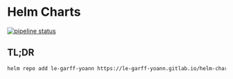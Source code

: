 # Helm Charts

[![pipeline status](https://gitlab.com/le-garff-yoann/helm-charts/badges/master/pipeline.svg)](https://gitlab.com/le-garff-yoann/helm-charts/pipelines)

## TL;DR

```bash
helm repo add le-garff-yoann https://le-garff-yoann.gitlab.io/helm-charts
```
